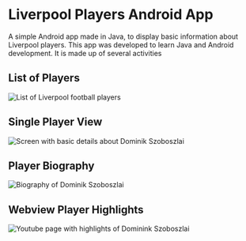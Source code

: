 # Liverpool Players Android App

A simple Android app made in Java, to display basic information about Liverpool players.
This app was developed to learn Java and Android development.
It is made up of several activities

## List of Players
![List of Liverpool football players](/docs/activity1.png "List Activity")

## Single Player View
![Screen with basic details about Dominik Szoboszlai](/docs/activity2.png "Player Profile")

## Player Biography
![Biography of Dominik Szoboszlai](/docs/activity3.png "Player Biography")

## Webview Player Highlights
![Youtube page with highlights of Dominink Szoboszlai](/docs/activity4.png "Player Highlights")
